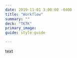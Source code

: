 ```yaml
---
date: 2019-11-01 3:00:00 -0400
title: "Workflow"
summary: ""
deck: "TKTK"
primary_image:
guide: style-guide

---
```


text
